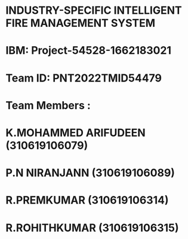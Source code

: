 # INDUSTRY-SPECIFIC INTELLIGENT FIRE MANAGEMENT SYSTEM
# IBM: Project-54528-1662183021
# Team ID: PNT2022TMID54479
# Team Members : 
# K.MOHAMMED ARIFUDEEN (310619106079)
# P.N NIRANJANN (310619106089)
# R.PREMKUMAR (310619106314)
# R.ROHITHKUMAR (310619106315)  
